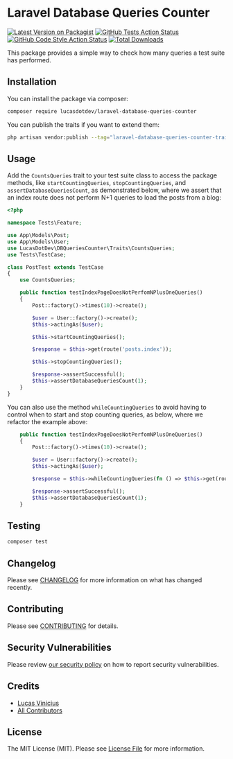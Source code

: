# Laravel Database Queries Counter

[![Latest Version on Packagist](https://img.shields.io/packagist/v/lucasdotdev/laravel-database-queries-counter.svg?style=flat-square)](https://packagist.org/packages/lucasdotdev/laravel-database-queries-counter)
[![GitHub Tests Action Status](https://img.shields.io/github/workflow/status/lucasdotdev/laravel-database-queries-counter/run-tests?label=tests)](https://github.com/lucasdotdev/laravel-database-queries-counter/actions?query=workflow%3Arun-tests+branch%3Amain)
[![GitHub Code Style Action Status](https://img.shields.io/github/workflow/status/lucasdotdev/laravel-database-queries-counter/Check%20&%20fix%20styling?label=code%20style)](https://github.com/lucasdotdev/laravel-database-queries-counter/actions?query=workflow%3A"Check+%26+fix+styling"+branch%3Amain)
[![Total Downloads](https://img.shields.io/packagist/dt/lucasdotdev/laravel-database-queries-counter.svg?style=flat-square)](https://packagist.org/packages/lucasdotdev/laravel-database-queries-counter)

This package provides a simple way to check how many queries a test suite has performed.

## Installation

You can install the package via composer:

```bash
composer require lucasdotdev/laravel-database-queries-counter
```

You can publish the traits if you want to extend them:

```bash
php artisan vendor:publish --tag="laravel-database-queries-counter-traits"
```

## Usage

Add the `CountsQueries` trait to your test suite class to access the package methods, like `startCountingQueries`, `stopCountingQueries`, and `assertDatabaseQueriesCount`, as demonstrated below, where we assert that an index route does not perform N+1 queries to load the posts from a blog:

```php
<?php

namespace Tests\Feature;

use App\Models\Post;
use App\Models\User;
use LucasDotDev\DBQueriesCounter\Traits\CountsQueries;
use Tests\TestCase;

class PostTest extends TestCase
{
    use CountsQueries;

    public function testIndexPageDoesNotPerfomNPlusOneQueries()
    {
        Post::factory()->times(10)->create();

        $user = User::factory()->create();
        $this->actingAs($user);

        $this->startCountingQueries();

        $response = $this->get(route('posts.index'));

        $this->stopCountingQueries();

        $response->assertSuccessful();
        $this->assertDatabaseQueriesCount(1);
    }
}
```

You can also use the method `whileCountingQueries` to avoid having to control when to start and stop counting queries, as below, where we refactor the example above:

```php
    public function testIndexPageDoesNotPerfomNPlusOneQueries()
    {
        Post::factory()->times(10)->create();

        $user = User::factory()->create();
        $this->actingAs($user);

        $response = $this->whileCountingQueries(fn () => $this->get(route('posts.index')));

        $response->assertSuccessful();
        $this->assertDatabaseQueriesCount(1);
    }
```

## Testing

```bash
composer test
```

## Changelog

Please see [CHANGELOG](CHANGELOG.md) for more information on what has changed recently.

## Contributing

Please see [CONTRIBUTING](.github/CONTRIBUTING.md) for details.

## Security Vulnerabilities

Please review [our security policy](../../security/policy) on how to report security vulnerabilities.

## Credits

- [Lucas Vinicius](https://github.com/lucasdotdev)
- [All Contributors](../../contributors)

## License

The MIT License (MIT). Please see [License File](LICENSE.md) for more information.
